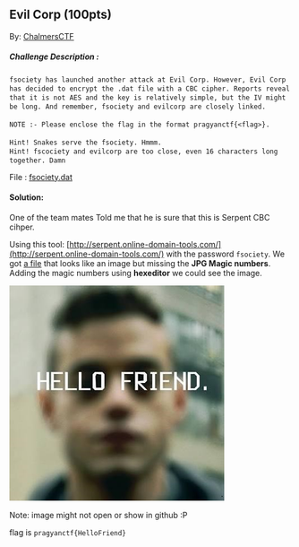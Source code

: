## Evil Corp (100pts)
By: [ChalmersCTF](http://chalmersctf.se)

##### Challenge Description : 
```
fsociety has launched another attack at Evil Corp. However, Evil Corp has decided to encrypt the .dat file with a CBC cipher. Reports reveal that it is not AES and the key is relatively simple, but the IV might be long. And remember, fsociety and evilcorp are closely linked.

NOTE :- Please enclose the flag in the format pragyanctf{<flag>}.

Hint! Snakes serve the fsociety. Hmmm.
Hint! fscociety and evilcorp are too close, even 16 characters long together. Damn

```
File : [fsociety.dat](files/fsociety_new.dat)
#### Solution:

One of the team mates Told me that he is sure that this is Serpent CBC cihper. 

Using this tool: 
[http://serpent.online-domain-tools.com/](http://serpent.online-domain-tools.com/) with the password ```fsociety```. We got [a file](files/odt-IV-c511874ee92bf191b2234edc1cb1cfe0.dat) that looks like an image but missing the **JPG Magic numbers**. Adding the magic numbers using **hexeditor** we could see the image.

![image](files/evil.jpg)

Note: image might not open or show in github :P

flag is ```pragyanctf{HelloFriend}```